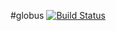 #globus [![Build Status](https://travis-ci.org/lutak-srce/globus.svg)](https://travis-ci.org/lutak-srce/globus)
